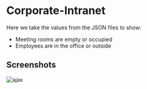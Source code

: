 # Corporate-Intranet
Here we take the values from the JSON files to show:
- Meeting rooms are empty or occupied
- Employees are in the office or outside

## Screenshots
![ajax](https://user-images.githubusercontent.com/62856848/193344524-0f92cc75-10f2-41aa-86e1-a0560bb35edd.png)
